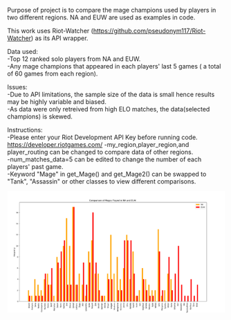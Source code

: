 Purpose of project is to compare the mage champions used by players in two different regions.
NA and EUW are used as examples in code.

This work uses Riot-Watcher (https://github.com/pseudonym117/Riot-Watcher) as its API wrapper. 



Data used:<br />
-Top 12 ranked solo players from NA and EUW.<br />
-Any mage champions that appeared in each players' last 5 games ( a total of 60 games from each region).<br />


Issues:<br />
-Due to API limitations, the sample size of the data is small hence results may be highly variable and biased.<br />
-As data were only retreived from high ELO matches, the data(selected champions) is skewed.<br />


Instructions:<br />
-Please enter your Riot Development API Key before running code. <br />
https://developer.riotgames.com/
-my_region,player_region,and player_routing can be changed to compare data of other regions.<br />
-num_matches_data=5 can be edited to change the number of each players' past game.<br />
-Keyword "Mage" in get_Mage() and get_Mage2() can be swapped to "Tank", "Assassin" or other classes to view different comparisons.<br />

![Screenshot](example.png)

